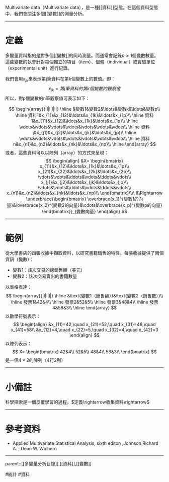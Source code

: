 Multivariate data（Multivariate data），是一種[[資料]]型態。在這個資料型態中，我們會關注多個[[變數]]的測量分析。
- - -
# 定義
多變量資料指的是對多個[[變數]]的同時測量。而通常會記錄$p\geq1$個變數數量。
這些變數的執會針對每個獨立的項目（item）、個體（individual）或實驗單位（experimental unit）進行紀錄。

我們會用$x_{jk}$來表示第j筆資料在第k個變數上的數值。即：
$$
x_{jk}=第j筆資料的第k個變數的觀察值
$$
所以，對p個變數的n筆觀察值可表示如下：

$$
\begin{array}{|l|l|l|l|}
\hline
&變數1&變數2&\ldots&變數k&\ldots&變數p\\
\hline
資料1&x_{11}&x_{12}&\ldots&x_{1k}&\ldots&x_{1p}\\
\hline
資料1&x_{11}&x_{12}&\ldots&x_{1k}&\ldots&x_{1p}\\
\hline
\vdots&\vdots&\vdots&\vdots&\vdots&\vdots&\vdots\\
\hline
資料j&x_{j1}&x_{j2}&\ldots&x_{jk}&\ldots&x_{jp}\\
\hline
\vdots&\vdots&\vdots&\vdots&\vdots&\vdots&\vdots\\
\hline
資料n&x_{n1}&x_{n2}&\ldots&x_{nk}&\ldots&x_{np}\\
\hline
\end{array}
$$
或者，這些資料可以以陣列（array）的方式來呈現：
$$
\begin{align}
&X=
\begin{bmatrix}
x_{11}&x_{12}&\ldots&x_{1k}&\ldots&x_{1p}\\
x_{21}&x_{22}&\ldots&x_{2k}&\ldots&x_{2p}\\
\vdots&\vdots&\ddots&\vdots&\ddots&\vdots\\
x_{j1}&x_{j2}&\ldots&x_{jk}&\ldots&x_{jp}\\
\vdots&\vdots&\ddots&\vdots&\ddots&\vdots\\
x_{n1}&x_{n2}&\ldots&x_{nk}&\ldots&x_{np}\\
\end{bmatrix}\\\\
&\Rightarrow
\underbrace{\begin{bmatrix}
 \overbrace{x_1}^{變數1的向量}&\overbrace{x_2}^{變數2的向量}&\cdots&\overbrace{x_p}^{變數p的向量}
\end{bmatrix}}_{變數向量}
\end{align}
$$
- - -
# 範例
從大學書店的四張收據中擷取資料，以研究書籍銷售的特性。每張收據提供了兩個資訊（變數）：
- 變數1：該次交易的總銷售額（美元）
- 變數2：該次交易賣出的書籍數量

以表格表達：
$$
\begin{array}{|l|l|l|}
\hline
&\text{變數1（銷售額）}&\text{變數2（銷售數）}\\
\hline
發票1&42&4\\
\hline
發票2&52&5\\
\hline
發票3&48&4\\
\hline
發票4&58&3\\
\hline
\end{array}
$$
以數學符號表示：
$$
\begin{align}
&x_{11}=42,\quad x_{21}=52,\quad x_{31}=48,\quad x_{41}=58\\
&x_{12}=4,\quad x_{22}=5,\quad x_{32}=4,\quad x_{42}=3
\end{align}
$$
以陣列表示：
$$
X=
\begin{bmatrix}
42&4\\
52&5\\
48&4\\
58&3\\
\end{bmatrix}
$$
是一個$4\times2$的陣列（4行2列）
- - -
# 小備註
科學探索是一個反覆學習的過程。$定義\rightarrow收集資料\rightarrow$
- - -
# 參考資料
- Applied Multivariate Statistical Analysis, sixth editon ,Johnson Richard A. ;  Dean W. Wichern
- - -
parent::[[多變量分析目錄]],[[資料]],[[變數]]

#統計 #資料